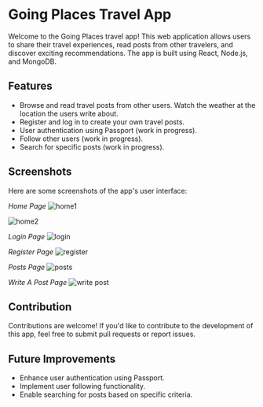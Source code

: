 # Going Places Travel App

Welcome to the Going Places travel app! This web application allows users to share their travel experiences, read posts from other travelers, and discover exciting recommendations. The app is built using React, Node.js, and MongoDB.

## Features

- Browse and read travel posts from other users. Watch the weather at the location the users write about.
- Register and log in to create your own travel posts.
- User authentication using Passport (work in progress).
- Follow other users (work in progress).
- Search for specific posts (work in progress).

## Screenshots

Here are some screenshots of the app's user interface:

_Home Page_
![home1](https://github.com/shaik1201/Going-Places/assets/81320956/4c7b8f36-6030-4afe-9d3d-ffa112a30624)

![home2](https://github.com/shaik1201/Going-Places/assets/81320956/f30da60f-6435-4506-ac1e-c67d7788cc3d)

_Login Page_
![login](https://github.com/shaik1201/Going-Places/assets/81320956/0c424738-75e5-43ec-a1c3-68de8302f4b7)

_Register Page_
![register](https://github.com/shaik1201/Going-Places/assets/81320956/02a394b4-8581-4e75-94b5-df9e84fc90a3)

_Posts Page_
![posts](https://github.com/shaik1201/Going-Places/assets/81320956/239dd8f8-8d56-4e42-b8ae-108db8e6f0ee)

_Write A Post Page_
![write post](https://github.com/shaik1201/Going-Places/assets/81320956/8fcbfce9-1b7e-46a3-992f-5375482df42f)

## Contribution

Contributions are welcome! If you'd like to contribute to the development of this app, feel free to submit pull requests or report issues.

## Future Improvements

- Enhance user authentication using Passport.
- Implement user following functionality.
- Enable searching for posts based on specific criteria.

